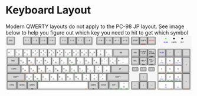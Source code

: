 # Keyboard Layout
Modern QWERTY layouts do not apply to the PC-98 JP layout.  See image below to help you figure out which key you need to hit to get which symbol
<br>
![pc98-keyboard](https://github.com/i-like-buff-green-women/PC98-Linux-Emulation/blob/main/pc98-keyboard.png?raw=true)
